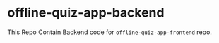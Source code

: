# offline-quiz-app-backend
This Repo Contain Backend code for ```offline-quiz-app-frontend``` repo.

